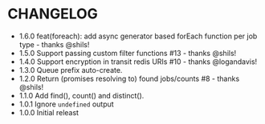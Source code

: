 CHANGELOG
=========
* 1.6.0 feat(foreach): add async generator based forEach function per job type - thanks @shils!
* 1.5.0 Support passing custom filter functions #13 - thanks @shils!
* 1.4.0 Support encryption in transit redis URIs #10 - thanks @logandavis!
* 1.3.0 Queue prefix auto-create.
* 1.2.0 Return (promises resolving to) found jobs/counts #8 - thanks @shils!
* 1.1.0 Add find(), count() and distinct().
* 1.0.1 Ignore `undefined` output
* 1.0.0 Initial releast
